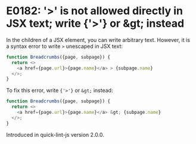 # E0182: '>' is not allowed directly in JSX text; write {'>'} or &amp;gt; instead

In the children of a JSX element, you can write arbitrary text. However, it is a
syntax error to write `>` unescaped in JSX text:

```javascript
function Breadcrumbs({page, subpage}) {
  return <>
    <a href={page.url}>{page.name}</a> > {subpage.name}
  </>;
}
```

To fix this error, write `{'>'}` or `&gt;` instead:

```javascript
function Breadcrumbs({page, subpage}) {
  return <>
    <a href={page.url}>{page.name}</a> &gt; {subpage.name}
  </>;
}
```

Introduced in quick-lint-js version 2.0.0.
